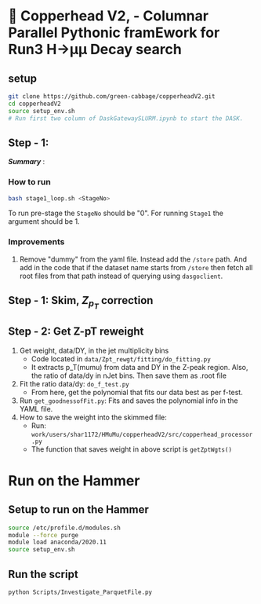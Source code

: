 # 🐍 Copperhead V2, - Columnar Parallel Pythonic framEwork for Run3 H&rarr;µµ Decay search

## setup

```bash
git clone https://github.com/green-cabbage/copperheadV2.git
cd copperheadV2
source setup_env.sh
# Run first two column of DaskGatewaySLURM.ipynb to start the DASK.
```

## Step - 1:

***Summary*** : 

### How to run

```bash
bash stage1_loop.sh <StageNo>
```

To run pre-stage the `StageNo` should be "0". For running `Stage1` the argument should be 1.

### Improvements

1. Remove "dummy" from the yaml file. Instead add the `/store` path. And add in the code that if the dataset name starts from `/store` then fetch all root files from that path instead of querying using `dasgoclient`.


## Step - 1: Skim, $Z_{p_T}$ correction


## Step - 2: Get Z-pT reweight

1. Get weight, data/DY, in the jet multiplicity bins
   * Code located in `data/Zpt_rewgt/fitting/do_fitting.py`
   * It extracts p_T(mumu) from data and DY in the Z-peak region. Also, the ratio of data/dy in nJet bins. Then save them as .root file
2. Fit the ratio data/dy: `do_f_test.py`
   * From here, get the polynomial that fits our data best as per f-test.
3. Run `get_goodnessofFit.py`: Fits and saves the polynomial info in the YAML file.
4. How to save the weight into the skimmed file:
   - Run: `work/users/shar1172/HMuMu/copperheadV2/src/copperhead_processor.py`
   - The function that saves weight in above script is `getZptWgts()`


# Run on the Hammer

## Setup to run on the Hammer

```bash
source /etc/profile.d/modules.sh
module --force purge
module load anaconda/2020.11
source setup_env.sh
```

## Run the script

```bash
python Scripts/Investigate_ParquetFile.py
```





